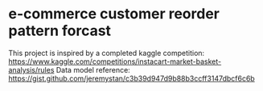 # e-commerce customer reorder pattern forcast
 
This project is inspired by a completed kaggle competition: https://www.kaggle.com/competitions/instacart-market-basket-analysis/rules
Data model reference: https://gist.github.com/jeremystan/c3b39d947d9b88b3ccff3147dbcf6c6b
